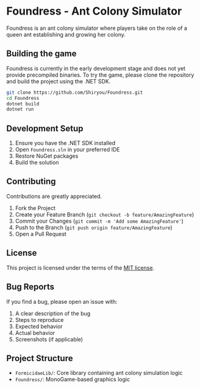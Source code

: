 # Foundress - Ant Colony Simulator

Foundress is an ant colony simulator where players take on the role of a queen ant establishing and growing her colony.

## Building the game

Foundress is currently in the early development stage and does not yet provide precompiled binaries. To try the game, please clone the repository and build the project using the .NET SDK.

```sh
git clone https://github.com/Shiryou/Foundress.git
cd Foundress
dotnet build
dotnet run
```

## Development Setup

1. Ensure you have the .NET SDK installed
2. Open `Foundress.sln` in your preferred IDE
3. Restore NuGet packages
4. Build the solution

## Contributing

Contributions are greatly appreciated.

1. Fork the Project
2. Create your Feature Branch (`git checkout -b feature/AmazingFeature`)
3. Commit your Changes (`git commit -m 'Add some AmazingFeature'`)
4. Push to the Branch (`git push origin feature/AmazingFeature`)
5. Open a Pull Request

## License

This project is licensed under the terms of the [MIT license](./LICENSE).

## Bug Reports

If you find a bug, please open an issue with:
1. A clear description of the bug
2. Steps to reproduce
3. Expected behavior
4. Actual behavior
5. Screenshots (if applicable)

## Project Structure

- `FormicidaeLib/`: Core library containing ant colony simulation logic
- `Foundress/`: MonoGame-based graphics logic

